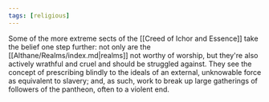 ```yaml
---
tags: [religious]
---
```


Some of the more extreme sects of the [[Creed of Ichor and Essence]] take the belief one step further: not only are the [[Althane/Realms/index.md|realms]] not worthy of worship, but they're also actively wrathful and cruel and should be struggled against. They see the concept of prescribing blindly to the ideals of an external, unknowable force as equivalent to slavery; and, as such, work to break up large gatherings of followers of the pantheon, often to a violent end.
